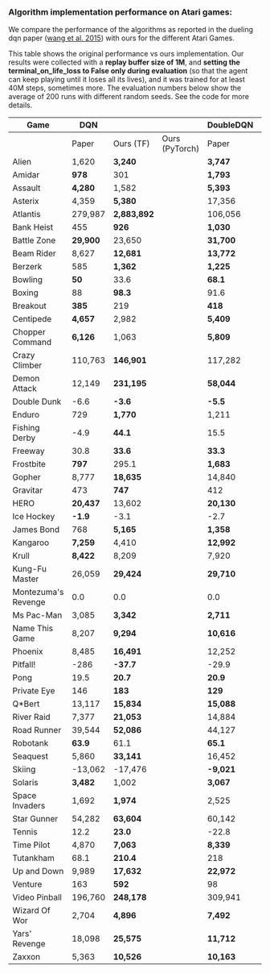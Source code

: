 ### Algorithm implementation performance on Atari games:
We compare the performance of the algorithms as reported in the dueling dqn paper ([wang et al. 2015](https://arxiv.org/pdf/1511.06581.pdf)) with ours for the different Atari Games.

This table shows the original performance vs ours implementation. Our results were collected with a **replay 
buffer size of 1M**, and **setting the terminal_on_life_loss to False only during evaluation** (so that the agent 
can keep playing until it loses all its lives), and it was trained for at least 40M steps, sometimes more.
The evaluation numbers below show the average of 200 runs with different random seeds. See the code for more
details.

| Game                | DQN         |               |                | DoubleDQN  |               | DuelingDQN  |               |
|---------------------|-------------|---------------|----------------|------------|---------------|-------------|---------------|
|                     | Paper       | Ours (TF)     | Ours (PyTorch) | Paper      | Ours (TF)     | Paper       | Ours (TF)     |
| Alien               | 1,620       | **3,240**     | | **3,747**  | 2,618         | **4,461**   | 2,281         |
| Amidar              | **978**     | 301           | | **1,793**  | 703           | **2,354**   | 527           |
| Assault             | **4,280**   | 1,582         | | **5,393**  | 3,132         | **4,621**   | 2,432         |
| Asterix             | 4,359       | **5,380**     | | 17,356     | **19,031**    | **28,188**  | 5,297         |
| Atlantis            | 279,987     | **2,883,892** | | 106,056    | **2,774,910** | 382,572     | **2,681,685** |
| Bank Heist          | 455         | **926**       | | **1,030**  | 873           | **1,611**   | 976           |
| Battle Zone         | **29,900**  | 23,650        | | **31,700** | 29,820        | **37,150**  | 34,385        |
| Beam Rider          | 8,627       | **12,681**    | | **13,772** | 9,978         | **12,164**  | 8,607         |
| Berzerk             | 585         | **1,362**     | | **1,225**  | 1,157         | **1,472**   | 1,182         |
| Bowling             | **50**      | 33.6          | | **68.1**   | 52.8          | **65.5**    | 29.3          |
| Boxing              | 88          | **98.3**      | | 91.6       | **99.2**      | **99.4**    | 99.1          |
| Breakout            | **385**     | 219           | | **418**    | 396.4         | 345         | **402**       |
| Centipede           | **4,657**   | 2,982         | | **5,409**  | 2,211         | **7,561**   | 2,516         |
| Chopper Command     | **6,126**   | 1,063         | | **5,809**  | 1,525         | **11,215**  | 1,396         |
| Crazy Climber       | 110,763     | **146,901**   | | 117,282    | **133,573**   | **143,570** | 142,660       |
| Demon Attack        | 12,149      | **231,195**   | | **58,044** | 23,389        | 60,813      | |
| Double Dunk         | -6.6        | **-3.6**      | | **-5.5**   | -10.2         | 0.1         | |
| Enduro              | 729         | **1,770**     | | 1,211      | **1,728**     | 2,258       | |
| Fishing Derby       | -4.9        | **44.1**      | | 15.5       | **28.1**      | 46.4        | |
| Freeway             | 30.8        | **33.6**      | | **33.3**   | 32.8          | 0.0         | |
| Frostbite           | **797**     | 295.1         | | **1,683**  | 224.1         | **4,672**   | 1,498         |
| Gopher              | 8,777       | **18,635**    | | 14,840     | **16,954**    | 15,718      | **18,982**    |
| Gravitar            | 473         | **747**       | | 412        | **616**       | 588         | **715**       |
| HERO                | **20,437**  | 13,602        | | **20,130** | 15,039        | **20,818**  | 14,652        |
| Ice Hockey          | **-1.9**    | -3.1          | | -2.7       | **-2.4**      | **0.5**     | -2.8          |
| James Bond          | 768         | **5,165**     | | **1,358**  | 1,143         | **1,312**   | 1,131         |
| Kangaroo            | **7,259**   | 4,410         | | **12,992** | 5,508         | **14,854**  | 4,601         |
| Krull               | **8,422**   | 8,209         | | 7,920      | **8,813**     | **11,451**  | 8,407         |
| Kung-Fu Master      | 26,059      | **29,424**    | | **29,710** | 24,916        | 34,294      | **34,698**    |
| Montezuma's Revenge | 0.0         | 0.0           | | 0.0        | 0.0           | 0.0         | 0.0           |
| Ms Pac-Man          | 3,085       | **3,342**     | | **2,711**  | 2,578         | **6,283**   | 3,132         |
| Name This Game      | 8,207       | **9,294**     | | **10,616** | 10,313        | **11,971**  | 9,315         |
| Phoenix             | 8,485       | **16,491**    | | 12,252     | **15,866**    | **23,092**  | 9,178         |
| Pitfall!            | -286        | **-37.7**     | | -29.9      | **-6.6**      | **0.0**     | -88.4         |
| Pong                | 19.5        | **20.7**      | | **20.9**   | 20.5          | **21.0**    | 20.7          |
| Private Eye         | 146         | **183**       | | **129**    | 116           | 103         | **129**       |
| Q*Bert              | 13,117      | **15,834**    | | **15,088** | 14,100        | **19,220**  | 14,548        |
| River Raid          | 7,377       | **21,053**    | | 14,884     | **19,931**    | **21,162**  | 19,061        |
| Road Runner         | 39,544      | **52,086**    | | 44,127     | **53,132**    | **69,524**  | 52,061        |
| Robotank            | **63.9**    | 61.1          | | **65.1**   | 62.1          | **65.3**    | 62.0          |
| Seaquest            | 5,860       | **33,141**    | | 16,452     | **40,700**    | **50,254**  | 24,952        |
| Skiing              | -13,062     | -17,476       | | **-9,021** | -16,244       | **-8,857**  | -29,975       |
| Solaris             | **3,482**   | 1,002         | | **3,067**  | 2,201         | **2,250**   | 1,743         |
| Space Invaders      | 1,692       | **1,974**     | | 2,525      | **5,239**     | **6,427**   | 1,836         |
| Star Gunner         | 54,282      | **63,604**    | | 60,142     | **77,646**    | **89,238**  | 67,645        |
| Tennis              | 12.2        | **23.0**      | | -22.8      | **23.0**      | 5.1         | **21,2**      |
| Time Pilot          | 4,870       | **7,063**     | | **8,339**  | 6,485         | **11,666**  | 6,745         |
| Tutankham           | 68.1        | **210.4**     | | 218        | **231**       | 211         |               |
| Up and Down         | 9,989       | **17,632**    | | **22,972** | 20,235        | **44,939**  | 24,880        |
| Venture             | 163         | **592**       | | 98         | **614**       | 497         | **1,092**     |
| Video Pinball       | 196,760     | **248,178**   | | 309,941    | **338,382**   | 98,209      | ** **         |
| Wizard Of Wor       | 2,704       | **4,896**     | | **7,492**  | 5,769         | **7,855**   | 4,224         |
| Yars' Revenge       | 18,098      | **25,575**    | | **11,712** | 27,087        | **49,622**  | 26,072        |
| Zaxxon              | 5,363       | **10,526**    | | **10,163** | 9,706         | **12,944**  | 10,925        |
